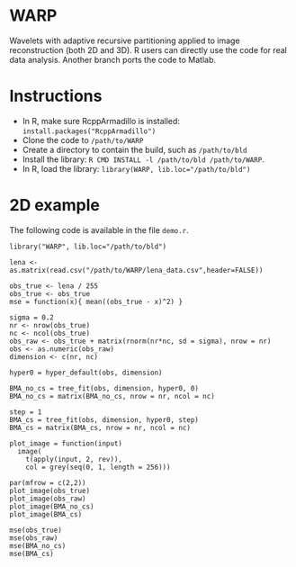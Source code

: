 # WARP
Wavelets with adaptive recursive partitioning applied to image reconstruction (both 2D and 3D). R users can directly use the code for real data analysis. Another branch ports the code to Matlab.

# Instructions
- In R, make sure RcppArmadillo is installed: `install.packages("RcppArmadillo")`
- Clone the code to `/path/to/WARP`
- Create a directory to contain the build, such as `/path/to/bld`
- Install the library: `R CMD INSTALL -l /path/to/bld /path/to/WARP`.
- In R, load the library: `library(WARP, lib.loc="/path/to/bld")`

# 2D example

The following code is available in the file `demo.r`.
```
library("WARP", lib.loc="/path/to/bld")

lena <- as.matrix(read.csv("/path/to/WARP/lena_data.csv",header=FALSE))

obs_true <- lena / 255
obs_true <- obs_true
mse = function(x){ mean((obs_true - x)^2) }

sigma = 0.2
nr <- nrow(obs_true)
nc <- ncol(obs_true)
obs_raw <- obs_true + matrix(rnorm(nr*nc, sd = sigma), nrow = nr)
obs <- as.numeric(obs_raw)
dimension <- c(nr, nc)

hyper0 = hyper_default(obs, dimension)

BMA_no_cs = tree_fit(obs, dimension, hyper0, 0)
BMA_no_cs = matrix(BMA_no_cs, nrow = nr, ncol = nc)

step = 1
BMA_cs = tree_fit(obs, dimension, hyper0, step)
BMA_cs = matrix(BMA_cs, nrow = nr, ncol = nc)

plot_image = function(input)
  image(
    t(apply(input, 2, rev)),
    col = grey(seq(0, 1, length = 256)))

par(mfrow = c(2,2))
plot_image(obs_true)
plot_image(obs_raw)
plot_image(BMA_no_cs)
plot_image(BMA_cs)

mse(obs_true)
mse(obs_raw)
mse(BMA_no_cs)
mse(BMA_cs)

```

